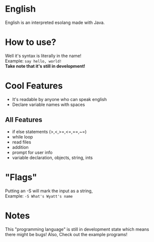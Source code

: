 # English
English is an interpreted esolang made with Java.

# How to use?
Well it's syntax is literally in the name!<br/>
Example: ```say hello, world!```<br/>
**Take note that it's still in development!**

# Cool Features
* It's readable by anyone who can speak english
* Declare variable names with spaces

## All Features
* if else statements (>,<,>=,<=,==,~=)
* while loop
* read files
* addition
* prompt for user info
* variable declaration, objects, string, ints

# "Flags"
Putting an -S will mark the input as a string,<br/>
Example: ```-S What's Wyatt's name```

# Notes
This "programming language" is still in development state
which means there might be bugs! Also, Check out the example programs!
